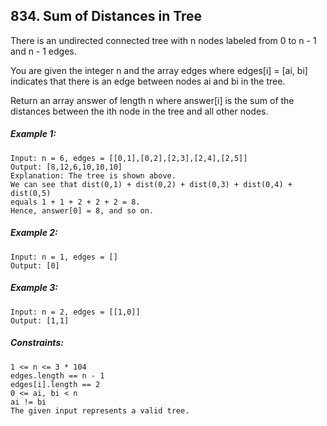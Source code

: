 ﻿## 834. Sum of Distances in Tree

There is an undirected connected tree with n nodes labeled from 0 to n - 1 and n - 1 edges.

You are given the integer n and the array edges where edges[i] = [ai, bi] indicates that there is an edge between nodes ai and bi in the tree.

Return an array answer of length n where answer[i] is the sum of the distances between the ith node in the tree and all other nodes.

##### Example 1:

    Input: n = 6, edges = [[0,1],[0,2],[2,3],[2,4],[2,5]]
    Output: [8,12,6,10,10,10]
    Explanation: The tree is shown above.
    We can see that dist(0,1) + dist(0,2) + dist(0,3) + dist(0,4) + dist(0,5)
    equals 1 + 1 + 2 + 2 + 2 = 8.
    Hence, answer[0] = 8, and so on.

##### Example 2:

    Input: n = 1, edges = []
    Output: [0]

##### Example 3:

    Input: n = 2, edges = [[1,0]]
    Output: [1,1]

##### Constraints:

    1 <= n <= 3 * 104
    edges.length == n - 1
    edges[i].length == 2
    0 <= ai, bi < n
    ai != bi
    The given input represents a valid tree.
